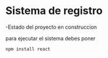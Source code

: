 <h1> Sistema de registro </h1>

-Estado del proyecto en construccion


para ejecutar el sistema debes poner 


```npm install react```
